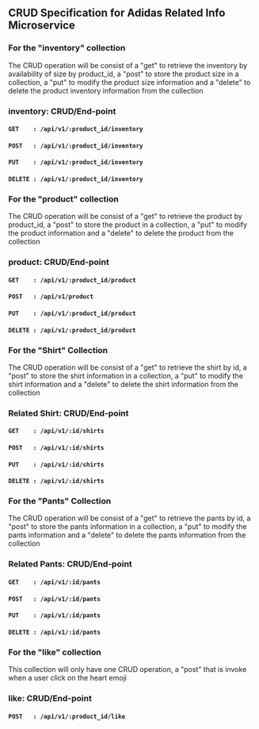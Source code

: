 ## CRUD Specification for Adidas Related Info Microservice
### For the "inventory" collection
The CRUD operation will be consist of a "get" to retrieve the inventory by availability of size by product_id, a "post" to store the product size in a collection, a "put" to modify the product size information and a "delete" to delete the product inventory information from the collection

### inventory: CRUD/End-point
#### ```GET    : /api/v1/:product_id/inventory```
#### ```POST   : /api/v1/:product_id/inventory```
#### ```PUT    : /api/v1/:product_id/inventory```
#### ```DELETE : /api/v1/:product_id/inventory```

### For the "product" collection
The CRUD operation will be consist of a "get" to retrieve the product by product_id, a "post" to store the product in a collection, a "put" to modify the product information and a "delete" to delete the product from the collection

### product: CRUD/End-point
#### ```GET    : /api/v1/:product_id/product```
#### ```POST   : /api/v1/product```
#### ```PUT    : /api/v1/:product_id/product```
#### ```DELETE : /api/v1/:product_id/product```

### For the "Shirt" Collection
The CRUD operation will be consist of a "get" to retrieve the shirt by id, a "post" to store the shirt information in a collection, a "put" to modify the shirt information and a "delete" to delete the shirt information from the collection

### Related Shirt: CRUD/End-point
#### ```GET    : /api/v1/:id/shirts```
#### ```POST   : /api/v1/:id/shirts```
#### ```PUT    : /api/v1/:id/shirts```
#### ```DELETE : /api/v1/:id/shirts```

### For the "Pants" Collection
The CRUD operation will be consist of a "get" to retrieve the pants by id, a "post" to store the pants information in a collection, a "put" to modify the pants information and a "delete" to delete the pants information from the collection

### Related Pants: CRUD/End-point
#### ```GET    : /api/v1/:id/pants```
#### ```POST   : /api/v1/:id/pants```
#### ```PUT    : /api/v1/:id/pants```
#### ```DELETE : /api/v1/:id/pants```

### For the "like" collection
This collection will only have one CRUD operation,  a "post" that is invoke when a user click on the heart emoji

### like: CRUD/End-point
#### ```POST   : /api/v1/:product_id/like```